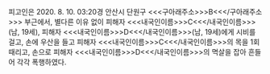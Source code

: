 피고인은 2020. 8. 10. 03:20경 안산시 단원구 <<<구아래주소>>>B<<</구아래주소>>> 부근에서, 별다른 이유 없이 피해자 <<<내국인이름>>>C<<</내국인이름>>>(남, 19세), 피해자 <<<내국인이름>>>D<<</내국인이름>>>(남, 19세)에게 시비를 걸고, 손에 우산을 들고 피해자 <<<내국인이름>>>C<<</내국인이름>>>의 목을 1회 때리고, 손으로 피해자 <<<내국인이름>>>D<<</내국인이름>>>의 멱살을 잡아 흔들어 각각 폭행하였다.